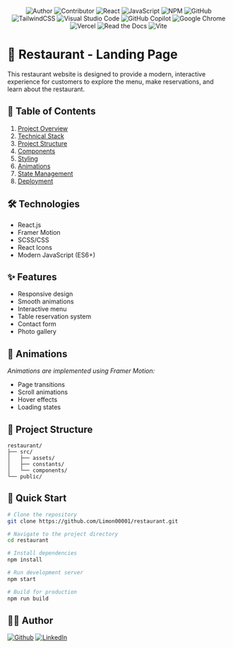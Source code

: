 <div align="center">

![Author](https://img.shields.io/badge/Limon-5E0D73?style=flat&logo=autocad&logoColor=whitesmoke) ![Contributor](https://img.shields.io/badge/Contributor-000?style=flat&logo=c&logoColor=whitesmoke) ![React](https://img.shields.io/badge/-React-61DAFB?style=flat&logo=react&logoColor=black) ![JavaScript](https://img.shields.io/badge/JavaScript-F7DF1E?style=flat&logo=javascript&logoColor=black) ![NPM](https://img.shields.io/badge/Npm-CC342D?style=flat&logo=npm&logoColor=white)
![GitHub](https://img.shields.io/badge/Github-000?style=flat&logo=github&logoColor=white) ![TailwindCSS](https://img.shields.io/badge/-TailwindCss-38BDF8?style=flat&logo=tailwind-css&logoColor=white) ![Visual Studio Code](https://custom-icon-badges.demolab.com/badge/Visual%20Studio%20Code-0078d7.svg?logo=vsc&logoColor=white) ![GitHub Copilot](https://img.shields.io/badge/GitHub%20Copilot-000?logo=githubcopilot&logoColor=fff) ![Google Chrome](https://img.shields.io/badge/Google%20Chrome-4285F4?logo=GoogleChrome&logoColor=white) ![Vercel](https://img.shields.io/badge/Vercel-%23000000.svg?logo=vercel&logoColor=white) ![Read the Docs](https://img.shields.io/badge/Read%20the%20Docs-8CA1AF?logo=readthedocs&logoColor=fff) ![Vite](https://img.shields.io/badge/Vite-646CFF?logo=vite&logoColor=fff)

</div>

# 🍔 Restaurant - Landing Page

This restaurant website is designed to provide a modern, interactive experience for customers to explore the menu, make reservations, and learn about the restaurant.

## 📜 Table of Contents

1. [Project Overview](#project-overview)
2. [Technical Stack](#technical-stack)
3. [Project Structure](#project-structure)
4. [Components](#components)
5. [Styling](#styling)
6. [Animations](#animations)
7. [State Management](#state-management)
8. [Deployment](#deployment)

## 🛠 Technologies

- React.js
- Framer Motion
- SCSS/CSS
- React Icons
- Modern JavaScript (ES6+)

## ✨ Features

- Responsive design
- Smooth animations
- Interactive menu
- Table reservation system
- Contact form
- Photo gallery
<!-- - Chef's special section -->

## 🎉 Animations

_Animations are implemented using Framer Motion:_

- Page transitions
- Scroll animations
- Hover effects
- Loading states

## 📁 Project Structure

```
restaurant/
├── src/
│   ├── assets/
│   ├── constants/
│   └── components/
└── public/
```

## 🚀 Quick Start

```bash
# Clone the repository
git clone https://github.com/Limon00001/restaurant.git

# Navigate to the project directory
cd restaurant

# Install dependencies
npm install

# Run development server
npm start

# Build for production
npm run build
```

## 👨‍💻 Author

[![Github][github-shield]][github-url]
[![LinkedIn][linkedin-shield]][linkedin-url]

[github-shield]: https://img.shields.io/badge/Github-000?style=flat&logo=github&logoColor=white
[github-url]: https://github.com/Limon00001
[linkedin-shield]: https://custom-icon-badges.demolab.com/badge/LinkedIn-0A66C2?logo=linkedin-white&logoColor=fff
[linkedin-url]: https://www.linkedin.com/in/monayem-hossain-limon/
